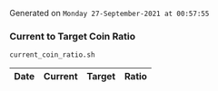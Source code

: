 Generated on `Monday 27-September-2021 at 00:57:55`

### Current to Target Coin Ratio
`current_coin_ratio.sh`

Date|Current|Target|Ratio
---|---|---|---
